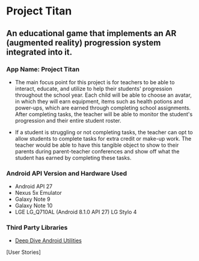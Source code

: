 # Project Titan #

## An educational game that implements an AR (augmented reality) progression system integrated into it. ##

### App Name: Project Titan ###
* The main focus point for this project is for teachers to be able to interact, educate, and utilize to help their students' progression throughout the school year. Each child will be able to choose an avatar, in which they will earn equipment, items such as health potions and power-ups, which are earned through completing school assignments. After completing tasks, the teacher will be able to monitor the student's progression and their entire student roster.

* If a student is struggling or not completing tasks, the teacher can opt to allow students to complete tasks for extra credit or make-up work. The teacher would be able to have this tangible object to show to their parents during parent-teacher conferences and show off what the student has earned by completing these tasks.  


### Android API Version and Hardware Used ###
* Android API 27
* Nexus 5x Emulator
* Galaxy Note 9
* Galaxy Note 10
* LGE LG_Q710AL (Android 8.1.0 API 27) LG Stylo 4

### Third Party Libraries ###

* [Deep Dive Android Utilities](https://github.com/deep-dive-coding-java/android-utilities/blob/master/README.md)


[User Stories]
